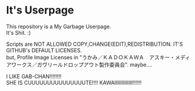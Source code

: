 # It's Userpage

This repository is a My Garbage Userpage.  
It's Shit. :)

Scripts are NOT ALLOWED COPY,CHANGE(EDIT),REDISTRIBUTION. IT'S GITHUB's DEFAULT LICENSES.  
but, Profile Image Licenses in "うかみ／ＫＡＤＯＫＡＷＡ　アスキー・メディアワークス／ガヴリールドロップアウト製作委員会". maybe....  

I LIKE GAB-CHAN!!!!!!!!  
SHE IS CUUUUUUUUUUUUUUUTE!!!! KAWAIIIIIIIIIIIII!!!!!!  
